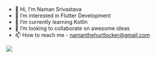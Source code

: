 - 👋 Hi, I’m Naman Srivastava
- 👀 I’m interested in Flutter Development
- 🌱 I’m currently learning Kotlin
- 💞️ I’m looking to collaborate on awesome ideas 
- 📫 How to reach me - namanthehurtlocker@gmail.com 


<img src="https://github-readme-stats.vercel.app/api?username=imnaman1&&show_icons=true&title_color=ffffff&icon_color=ffffff&text_color=ffffff&bg_color=0D1117">
<!---
imnaman1/imnaman1 is a ✨ special ✨ repository because its `README.md` (this file) appears on your GitHub profile.
You can click the Preview link to take a look at your changes.
--->

